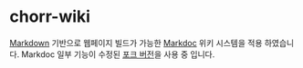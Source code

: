 # chorr-wiki

[Markdown](http://daringfireball.net/projects/markdown/) 기반으로 웹페이지 빌드가 가능한 [Markdoc](http://markdoc.org/) 위키 시스템을 적용 하였습니다.
Markdoc 일부 기능이 수정된 [포크 버전](https://github.com/chorr/markdoc)을 사용 중 입니다.
